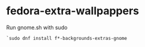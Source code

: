 # fedora-extra-wallpappers

Run gnome.sh with sudo


```shell
`sudo dnf install f*-backgrounds-extras-gnome
```
